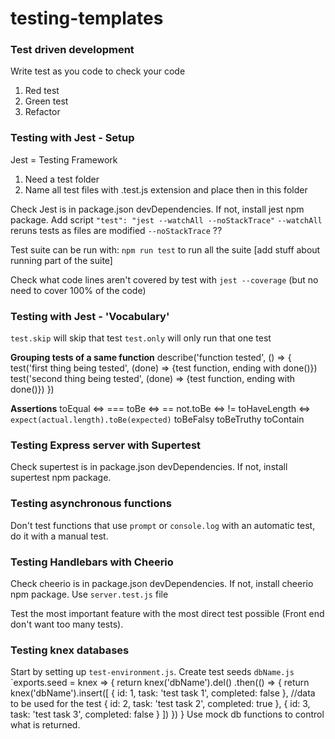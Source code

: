 # testing-templates

### Test driven development

Write test as you code to check your code

1. Red test
2. Green test
3. Refactor

### Testing with Jest - Setup

Jest = Testing Framework
1. Need a test folder
2. Name all test files with .test.js extension and place then in this folder

Check Jest is in package.json devDependencies. If not, install jest npm package.
Add script `"test": "jest --watchAll --noStackTrace"`
`--watchAll` reruns tests as files are modified
`--noStackTrace` ??

Test suite can be run with: 
`npm run test` to run all the suite
[add stuff about running part of the suite]

Check what code lines aren't covered by test with `jest --coverage` (but no need to cover 100% of the code)

### Testing with Jest - 'Vocabulary'

`test.skip` will skip that test 
`test.only` will only run that one test

**Grouping tests of a same function**
describe('function tested', () => {
    test('first thing being tested', (done) => {test function, ending with done()})
    test('second thing being tested', (done) => {test function, ending with done()})
})

**Assertions**
toEqual <=> ===
toBe <=> ==
not.toBe <=> !=
toHaveLength <=> `expect(actual.length).toBe(expected)`
toBeFalsy
toBeTruthy
toContain

### Testing Express server with Supertest

Check supertest is in package.json devDependencies. If not, install supertest npm package.

### Testing asynchronous functions

Don't test functions that use `prompt` or `console.log` with an automatic test, do it with a manual test.

### Testing Handlebars with Cheerio

Check cheerio is in package.json devDependencies. If not, install cheerio npm package.
Use `server.test.js` file

Test the most important feature with the most direct test possible (Front end don't want too many tests).

### Testing knex databases

Start by setting up `test-environment.js`.
Create test seeds `dbName.js`
`exports.seed = knex => {
  return knex('dbName').del()
    .then(() => {
      return knex('dbName').insert([
        { id: 1, task: 'test task 1', completed: false },       //data to be used for the test
        { id: 2, task: 'test task 2', completed: true },
        { id: 3, task: 'test task 3', completed: false }
      ])
    })
}
Use mock db functions to control what is returned.